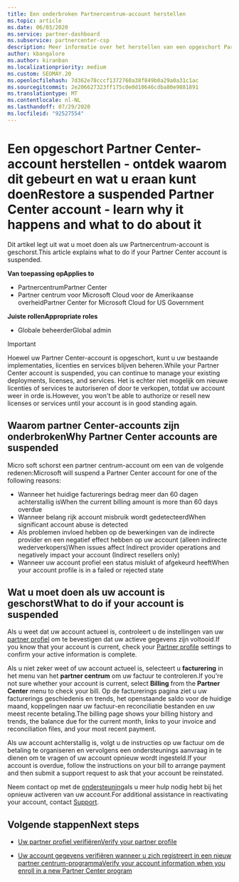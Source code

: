 ```yaml
---
title: Een onderbroken Partnercentrum-account herstellen
ms.topic: article
ms.date: 06/03/2020
ms.service: partner-dashboard
ms.subservice: partnercenter-csp
description: Meer informatie over het herstellen van een opgeschort Partner Center-account, waarom het account voor partner onderbrekingen zich voordoet en hoe u uw account tijdens de onderbreking kunt gebruiken.
author: kbangalore
ms.author: kiranban
ms.localizationpriority: medium
ms.custom: SEOMAY.20
ms.openlocfilehash: 7d362e78cccf1372760a38f849b0a29a0a31c1ac
ms.sourcegitcommit: 2e206627323ff175c0e0d10646cdba80e9881891
ms.translationtype: MT
ms.contentlocale: nl-NL
ms.lasthandoff: 07/29/2020
ms.locfileid: "92527554"
---
```

# <a name="restore-a-suspended-partner-center-account---learn-why-it-happens-and-what-to-do-about-it"></a><span data-ttu-id="7d8c2-103">Een opgeschort Partner Center-account herstellen - ontdek waarom dit gebeurt en wat u eraan kunt doen</span><span class="sxs-lookup"><span data-stu-id="7d8c2-103">Restore a suspended Partner Center account - learn why it happens and what to do about it</span></span>

<span data-ttu-id="7d8c2-104">Dit artikel legt uit wat u moet doen als uw Partnercentrum-account is geschorst.</span><span class="sxs-lookup"><span data-stu-id="7d8c2-104">This article explains what to do if your Partner Center account is suspended.</span></span>

<span data-ttu-id="7d8c2-105">**Van toepassing op**</span><span class="sxs-lookup"><span data-stu-id="7d8c2-105">**Applies to**</span></span>

-  <span data-ttu-id="7d8c2-106">Partnercentrum</span><span class="sxs-lookup"><span data-stu-id="7d8c2-106">Partner Center</span></span>
-  <span data-ttu-id="7d8c2-107">Partner centrum voor Microsoft Cloud voor de Amerikaanse overheid</span><span class="sxs-lookup"><span data-stu-id="7d8c2-107">Partner Center for Microsoft Cloud for US Government</span></span>

<span data-ttu-id="7d8c2-108">**Juiste rollen**</span><span class="sxs-lookup"><span data-stu-id="7d8c2-108">**Appropriate roles**</span></span>

- <span data-ttu-id="7d8c2-109">Globale beheerder</span><span class="sxs-lookup"><span data-stu-id="7d8c2-109">Global admin</span></span>


> [!IMPORTANT]  
> <span data-ttu-id="7d8c2-110">Hoewel uw Partner Center-account is opgeschort, kunt u uw bestaande implementaties, licenties en services blijven beheren.</span><span class="sxs-lookup"><span data-stu-id="7d8c2-110">While your Partner Center account is suspended, you can continue to manage your existing deployments, licenses, and services.</span></span> <span data-ttu-id="7d8c2-111">Het is echter niet mogelijk om nieuwe licenties of services te autoriseren of door te verkopen, totdat uw account weer in orde is.</span><span class="sxs-lookup"><span data-stu-id="7d8c2-111">However, you won't be able to authorize or resell new licenses or services until your account is in good standing again.</span></span>

## <a name="why-partner-center-accounts-are-suspended"></a><span data-ttu-id="7d8c2-112">Waarom partner Center-accounts zijn onderbroken</span><span class="sxs-lookup"><span data-stu-id="7d8c2-112">Why Partner Center accounts are suspended</span></span>

<span data-ttu-id="7d8c2-113">Micro soft schorst een partner centrum-account om een van de volgende redenen:</span><span class="sxs-lookup"><span data-stu-id="7d8c2-113">Microsoft will suspend a Partner Center account for one of the following reasons:</span></span>

- <span data-ttu-id="7d8c2-114">Wanneer het huidige facturerings bedrag meer dan 60 dagen achterstallig is</span><span class="sxs-lookup"><span data-stu-id="7d8c2-114">When the current billing amount is more than 60 days overdue</span></span> 
- <span data-ttu-id="7d8c2-115">Wanneer belang rijk account misbruik wordt gedetecteerd</span><span class="sxs-lookup"><span data-stu-id="7d8c2-115">When significant account abuse is detected</span></span>
- <span data-ttu-id="7d8c2-116">Als problemen invloed hebben op de bewerkingen van de indirecte provider en een negatief effect hebben op uw account (alleen indirecte wederverkopers)</span><span class="sxs-lookup"><span data-stu-id="7d8c2-116">When issues affect Indirect provider operations and negatively impact your account (Indirect resellers only)</span></span>
- <span data-ttu-id="7d8c2-117">Wanneer uw account profiel een status mislukt of afgekeurd heeft</span><span class="sxs-lookup"><span data-stu-id="7d8c2-117">When your account profile is in a failed or rejected state</span></span>

## <a name="what-to-do-if-your-account-is-suspended"></a><span data-ttu-id="7d8c2-118">Wat u moet doen als uw account is geschorst</span><span class="sxs-lookup"><span data-stu-id="7d8c2-118">What to do if your account is suspended</span></span>

<span data-ttu-id="7d8c2-119">Als u weet dat uw account actueel is, controleert u de instellingen van uw [partner profiel](https://partner.microsoft.com/pcv/accountsettings/partnerprofile) om te bevestigen dat uw actieve gegevens zijn voltooid.</span><span class="sxs-lookup"><span data-stu-id="7d8c2-119">If you know that your account is current, check your [Partner profile](https://partner.microsoft.com/pcv/accountsettings/partnerprofile) settings to confirm your active information is complete.</span></span> 

<span data-ttu-id="7d8c2-120">Als u niet zeker weet of uw account actueel is, selecteert u **facturering** in het menu van het **partner centrum** om uw factuur te controleren.</span><span class="sxs-lookup"><span data-stu-id="7d8c2-120">If you're not sure whether your account is current, select **Billing** from the **Partner Center** menu to check your bill.</span></span> <span data-ttu-id="7d8c2-121">Op de facturerings pagina ziet u uw facturerings geschiedenis en trends, het openstaande saldo voor de huidige maand, koppelingen naar uw factuur-en reconciliatie bestanden en uw meest recente betaling.</span><span class="sxs-lookup"><span data-stu-id="7d8c2-121">The billing page shows your billing history and trends, the balance due for the current month, links to your invoice and reconciliation files, and your most recent payment.</span></span>

<span data-ttu-id="7d8c2-122">Als uw account achterstallig is, volgt u de instructies op uw factuur om de betaling te organiseren en vervolgens een ondersteunings aanvraag in te dienen om te vragen of uw account opnieuw wordt ingesteld.</span><span class="sxs-lookup"><span data-stu-id="7d8c2-122">If your account is overdue, follow the instructions on your bill to arrange payment and then submit a support request to ask that your account be reinstated.</span></span> 

<span data-ttu-id="7d8c2-123">Neem contact op met de [ondersteuning](https://partner.microsoft.com/dashboard/support/csp/servicerequests/create)als u meer hulp nodig hebt bij het opnieuw activeren van uw account.</span><span class="sxs-lookup"><span data-stu-id="7d8c2-123">For additional assistance in reactivating your account, contact [Support](https://partner.microsoft.com/dashboard/support/csp/servicerequests/create).</span></span>

## <a name="next-steps"></a><span data-ttu-id="7d8c2-124">Volgende stappen</span><span class="sxs-lookup"><span data-stu-id="7d8c2-124">Next steps</span></span>

- [<span data-ttu-id="7d8c2-125">Uw partner profiel verifiëren</span><span class="sxs-lookup"><span data-stu-id="7d8c2-125">Verify your partner profile</span></span>](update-your-partner-profile.md)

- [<span data-ttu-id="7d8c2-126">Uw account gegevens verifiëren wanneer u zich registreert in een nieuw partner centrum-programma</span><span class="sxs-lookup"><span data-stu-id="7d8c2-126">Verify your account information when you enroll in a new Partner Center program</span></span>](verification-responses.md)
